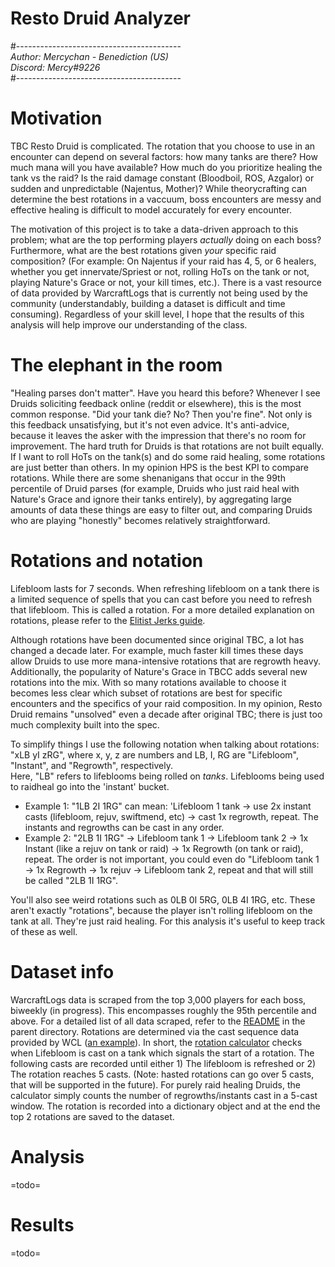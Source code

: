 # Resto Druid Analyzer  
#-----------------------------------------  
*Author: Mercychan - Benediction (US)*    
*Discord: Mercy#9226*  
#-----------------------------------------  

# Motivation
TBC Resto Druid is complicated. The rotation that you choose to use in an encounter can depend on several factors: how many tanks are there? How much mana will you have available? How much do you prioritize healing the tank vs the raid? Is the raid damage constant (Bloodboil, ROS, Azgalor) or sudden and unpredictable (Najentus, Mother)? While theorycrafting can determine the best rotations in a vaccuum, boss encounters are messy and effective healing is difficult to model accurately for every encounter.  

The motivation of this project is to take a data-driven approach to this problem; what are the top performing players *actually* doing on each boss? Furthermore, what are the best rotations given *your* specific raid composition? (For example: On Najentus if your raid has 4, 5, or 6 healers, whether you get innervate/Spriest or not, rolling HoTs on the tank or not, playing Nature's Grace or not, your kill times, etc.). There is a vast resource of data provided by WarcraftLogs that is currently not being used by the community (understandably, building a dataset is difficult and time consuming). Regardless of your skill level, I hope that the results of this analysis will help improve our understanding of the class.


# The elephant in the room
"Healing parses don't matter". Have you heard this before? Whenever I see Druids soliciting feedback online (reddit or elsewhere), this is the most common response. "Did your tank die? No? Then you're fine". Not only is this feedback unsatisfying, but it's not even advice. It's anti-advice, because it leaves the asker with the impression that there's no room for improvement. The hard truth for Druids is that rotations are not built equally. If I want to roll HoTs on the tank(s) and do some raid healing, some rotations are just better than others. In my opinion HPS is the best KPI to compare rotations. While there are some shenanigans that occur in the 99th percentile of Druid parses (for example, Druids who just raid heal with Nature's Grace and ignore their tanks entirely), by aggregating large amounts of data these things are easy to filter out, and comparing Druids who are playing "honestly" becomes relatively straightforward.  


# Rotations and notation
Lifebloom lasts for 7 seconds. When refreshing lifebloom on a tank there is a limited sequence of spells that you can cast before you need to refresh that lifebloom. This is called a rotation. For a more detailed explanation on rotations, please refer to the [Elitist Jerks guide](http://web.archive.org/web/20080913120521/http://elitistjerks.com/f31/t17783-druid_raiding_tree/#Healing_Strategies).  

Although rotations have been documented since original TBC, a lot has changed a decade later. For example, much faster kill times these days allow Druids to use more mana-intensive rotations that are regrowth heavy. Additionally, the popularity of Nature's Grace in TBCC adds several new rotations into the mix. With so many rotations available to choose it becomes less clear which subset of rotations are best for specific encounters and the specifics of your raid composition. In my opinion, Resto Druid remains "unsolved" even a decade after original TBC; there is just too much complexity built into the spec.  

To simplify things I use the following notation when talking about rotations:  
"xLB yI zRG", where x, y, z are numbers and LB, I, RG are "Lifebloom", "Instant", and "Regrowth", respectively.  
Here, "LB" refers to lifeblooms being rolled on _tanks_. Lifeblooms being used to raidheal go into the 'instant' bucket.  
* Example 1: "1LB 2I 1RG" can mean: 'Lifebloom 1 tank -> use 2x instant casts (lifebloom, rejuv, swiftmend, etc) -> cast 1x regrowth, repeat. The instants and regrowths can be cast in any order.
* Example 2: "2LB 1I 1RG" -> Lifebloom tank 1 -> Lifebloom tank 2 -> 1x Instant (like a rejuv on tank or raid) -> 1x Regrowth (on tank or raid), repeat. The order is not important, you could even do "Lifebloom tank 1 -> 1x Regrowth -> 1x rejuv -> Lifebloom tank 2, repeat and that will still be called "2LB 1I 1RG".  
 
You'll also see weird rotations such as 0LB 0I 5RG, 0LB 4I 1RG, etc. These aren't exactly "rotations", because the player isn't rolling lifebloom on the tank at all. They're just raid healing. For this analysis it's useful to keep track of these as well.


# Dataset info
WarcraftLogs data is scraped from the top 3,000 players for each boss, biweekly (in progress). This encompasses roughly the 95th percentile and above. For a detailed list of all data scraped, refer to the [README](https://github.com/msdec321/DataAnalysisWorkbooks/blob/main/warcraftLogs/README.md) in the parent directory. Rotations are determined via the cast sequence data provided by WCL ([an example](https://classic.warcraftlogs.com/reports/VZr6X2MNY73GLktg#fight=47&type=casts&view=events&source=37)). In short, the [rotation calculator](https://github.com/msdec321/DataAnalysisWorkbooks/blob/main/warcraftLogs/src.py#L529-L617) checks when Lifebloom is cast on a tank which signals the start of a rotation. The following casts are recorded until either 1) The lifebloom is refreshed or 2) The rotation reaches 5 casts. (Note: hasted rotations can go over 5 casts, that will be supported in the future). For purely raid healing Druids, the calculator simply counts the number of regrowths/instants cast in a 5-cast window. The rotation is recorded into a dictionary object and at the end the top 2 rotations are saved to the dataset.    


# Analysis
=todo=


# Results
=todo=
